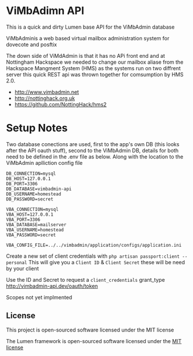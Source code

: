 # ViMbAdimn API

This is a quick and dirty Lumen base API for the ViMbAdmin database

ViMbAdminis a web based virtual mailbox administration system for dovecote and posftix

The down side of ViMdAdmin is that it has no APi front end and at Nottingham Hackspace we needed to change our mailbox aliase from the Hackspace Mangment System (HMS) as the systems run on two diffrent server this quick REST api was thrown together for comsumption by HMS 2.0.

* http://www.vimbadmin.net 
* http://nottinghack.org.uk
* https://github.com/NottingHack/hms2

# Setup Notes

Two database conections are used, first to the app's own DB (this looks after the API oauth stuff), second to the ViMbAdmin DB, details for both need to be defined in the .env file as below.
Along with the location to the ViMbAdmin aplliction config file

```
DB_CONNECTION=mysql
DB_HOST=127.0.0.1
DB_PORT=3306
DB_DATABASE=vimbadmin-api
DB_USERNAME=homestead
DB_PASSWORD=secret

VBA_CONNECTION=mysql
VBA_HOST=127.0.0.1
VBA_PORT=3306
VBA_DATABASE=mailserver
VBA_USERNAME=homestead
VBA_PASSWORD=secret

VBA_CONFIG_FILE=../../vimbadmin/application/configs/application.ini
```

Create a new set of client credentials with
`php artisan passport:client --personal`
This will give you a `Client ID` & `Client Secret` these will be need by your client

Use the ID and Secret to request a `client_credentials` grant_type
http://vimbadmin-api.dev/oauth/token

Scopes not yet implmented


## License

This project is open-sourced software licensed under the MIT license

The Lumen framework is open-sourced software licensed under the [MIT license](http://opensource.org/licenses/MIT)
